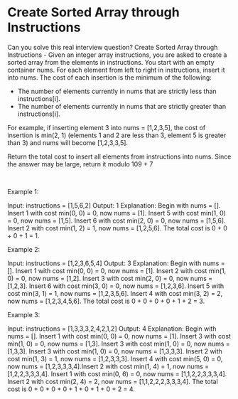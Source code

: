 # Create Sorted Array through Instructions

Can you solve this real interview question? Create Sorted Array through Instructions - Given an integer array instructions, you are asked to create a sorted array from the elements in instructions. You start with an empty container nums. For each element from left to right in instructions, insert it into nums. The cost of each insertion is the minimum of the following:

 * The number of elements currently in nums that are strictly less than instructions[i].
 * The number of elements currently in nums that are strictly greater than instructions[i].

For example, if inserting element 3 into nums = [1,2,3,5], the cost of insertion is min(2, 1) (elements 1 and 2 are less than 3, element 5 is greater than 3) and nums will become [1,2,3,3,5].

Return the total cost to insert all elements from instructions into nums. Since the answer may be large, return it modulo 109 + 7

 

Example 1:


Input: instructions = [1,5,6,2]
Output: 1
Explanation: Begin with nums = [].
Insert 1 with cost min(0, 0) = 0, now nums = [1].
Insert 5 with cost min(1, 0) = 0, now nums = [1,5].
Insert 6 with cost min(2, 0) = 0, now nums = [1,5,6].
Insert 2 with cost min(1, 2) = 1, now nums = [1,2,5,6].
The total cost is 0 + 0 + 0 + 1 = 1.

Example 2:


Input: instructions = [1,2,3,6,5,4]
Output: 3
Explanation: Begin with nums = [].
Insert 1 with cost min(0, 0) = 0, now nums = [1].
Insert 2 with cost min(1, 0) = 0, now nums = [1,2].
Insert 3 with cost min(2, 0) = 0, now nums = [1,2,3].
Insert 6 with cost min(3, 0) = 0, now nums = [1,2,3,6].
Insert 5 with cost min(3, 1) = 1, now nums = [1,2,3,5,6].
Insert 4 with cost min(3, 2) = 2, now nums = [1,2,3,4,5,6].
The total cost is 0 + 0 + 0 + 0 + 1 + 2 = 3.


Example 3:


Input: instructions = [1,3,3,3,2,4,2,1,2]
Output: 4
Explanation: Begin with nums = [].
Insert 1 with cost min(0, 0) = 0, now nums = [1].
Insert 3 with cost min(1, 0) = 0, now nums = [1,3].
Insert 3 with cost min(1, 0) = 0, now nums = [1,3,3].
Insert 3 with cost min(1, 0) = 0, now nums = [1,3,3,3].
Insert 2 with cost min(1, 3) = 1, now nums = [1,2,3,3,3].
Insert 4 with cost min(5, 0) = 0, now nums = [1,2,3,3,3,4].
​​​​​​​Insert 2 with cost min(1, 4) = 1, now nums = [1,2,2,3,3,3,4].
​​​​​​​Insert 1 with cost min(0, 6) = 0, now nums = [1,1,2,2,3,3,3,4].
​​​​​​​Insert 2 with cost min(2, 4) = 2, now nums = [1,1,2,2,2,3,3,3,4].
The total cost is 0 + 0 + 0 + 0 + 1 + 0 + 1 + 0 + 2 = 4.